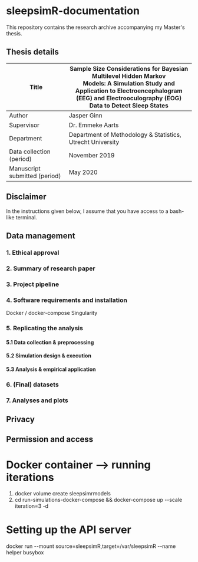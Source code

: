 # sleepsimR-documentation

This repository contains the research archive accompanying my Master's thesis. 

## Thesis details

<table class="tg">
<thead>
  <tr>
    <th class="tg-0pky">Title</th>
    <th class="tg-dvpl">Sample Size Considerations for Bayesian Multilevel Hidden Markov<br>Models: A Simulation Study and Application to Electroencephalogram<br>(EEG) and Electrooculography (EOG) Data to Detect Sleep States</th>
  </tr>
</thead>
<tbody>
  <tr>
    <td class="tg-0pky">Author</td>
    <td class="tg-dvpl">Jasper Ginn</td>
  </tr>
  <tr>
    <td class="tg-0pky">Supervisor</td>
    <td class="tg-dvpl">Dr. Emmeke Aarts</td>
  </tr>
  <tr>
    <td class="tg-0pky">Department</td>
    <td class="tg-dvpl">Department of Methodology &amp; Statistics, Utrecht University</td>
  </tr>
  <tr>
    <td class="tg-0pky">Data collection (period)<br></td>
    <td class="tg-dvpl">November 2019</td>
  </tr>
  <tr>
    <td class="tg-0pky">Manuscript submitted (period)</td>
    <td class="tg-dvpl">May 2020</td>
  </tr>
</tbody>
</table>

## Disclaimer

In the instructions given below, I assume that you have access to a bash-like terminal.

## Data management

### 1. Ethical approval

### 2. Summary of research paper

### 3. Project pipeline

### 4. Software requirements and installation

Docker / docker-compose
Singularity


### 5. Replicating the analysis

#### 5.1 Data collection & preprocessing

#### 5.2 Simulation design & execution

#### 5.3 Analysis & empirical application

### 6. (Final) datasets

### 7. Analyses and plots

## Privacy

## Permission and access

# Docker container --> running iterations

1. docker volume create sleepsimrmodels
2. cd run-simulations-docker-compose && docker-compose up --scale iteration=3 -d

# Setting up the API server

docker run --mount source=sleepsimR,target=/var/sleepsimR --name helper busybox
